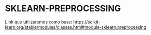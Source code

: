 # SKLEARN-PREPROCESSING

Link que utilizaremos como base: https://scikit-learn.org/stable/modules/classes.html#module-sklearn.preprocessing
